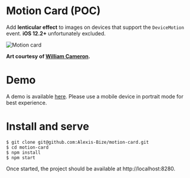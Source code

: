# Motion Card (POC)
Add **lenticular effect** to images on devices that support the `DeviceMotion` event. **iOS 12.2+** unfortunately excluded.

![Motion card](lenticular-example.gif)

**Art courtesy of [William Cameron](https://twitter.com/pixelflaregfx).**

# Demo
A demo is available [here](https://alexis-bize.github.io/motion-card/). Please use a mobile device in portrait mode for best experience.

# Install and serve
```
$ git clone git@github.com:Alexis-Bize/motion-card.git
$ cd motion-card
$ npm install
$ npm start
```

Once started, the project should be available at http://localhost:8280.
